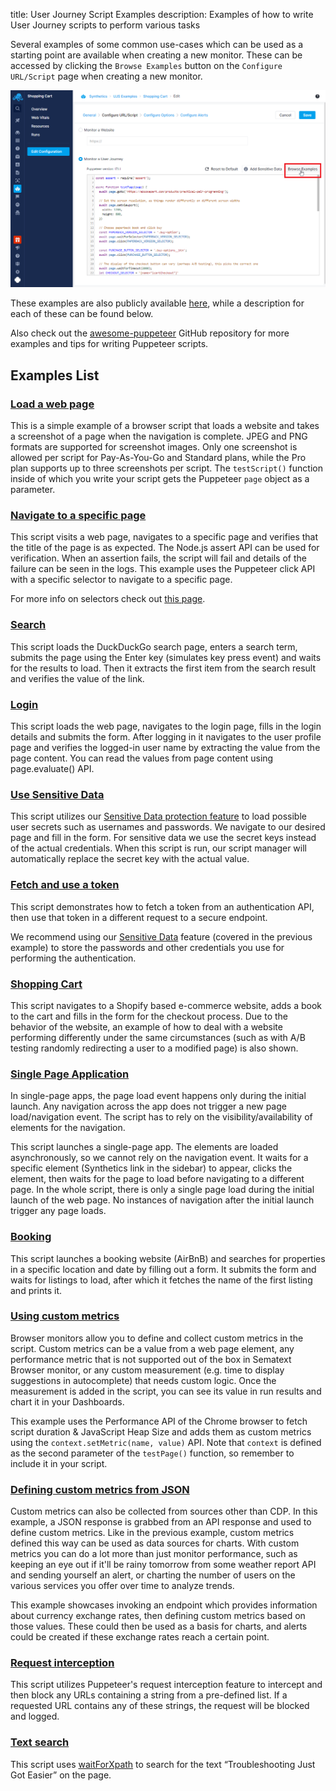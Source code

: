 title: User Journey Script Examples
description: Examples of how to write User Journey scripts to perform various tasks

Several examples of some common use-cases which can be used as a starting point are available when creating a new monitor. These can be accessed by clicking the `Browse Examples` button on the `Configure URL/Script` page when creating a new monitor.

![Browse Examples](../../images/synthetics/browse-ujs-examples.png)

These examples are also publicly available [here](https://github.com/sematext/docs/tree/master/docs/synthetics/puppeteer-scripts), while a description for each of these can be found below.

Also check out the [awesome-puppeteer](https://github.com/transitive-bullshit/awesome-puppeteer) GitHub repository for more examples and tips for writing Puppeteer scripts.


## Examples List

### [Load a web page](https://github.com/sematext/docs/tree/master/docs/synthetics/puppeteer-scripts/load-web-page.js)

This is a simple example of a browser script that loads a website and takes a screenshot of a page when the navigation is complete. JPEG and PNG formats are supported for screenshot images. Only one screenshot is allowed per script for Pay-As-You-Go and Standard plans, while the Pro plan supports up to three screenshots per script. The `testScript()` function inside of which you write your script gets the Puppeteer `page` object as a parameter.



### [Navigate to a specific page](https://github.com/sematext/docs/tree/master/docs/synthetics/puppeteer-scripts/navigate-specific-page.js)

This script visits a web page, navigates to a specific page and verifies that the title of the page is as expected. The Node.js assert API can be used for verification. When an assertion fails, the script will fail and details of the failure can be seen in the logs. This example uses the Puppeteer click API with a specific selector to navigate to a specific page.

For more info on selectors check out [this page](https://developer.mozilla.org/en-US/docs/Web/CSS/CSS_Selectors).



### [Search](https://github.com/sematext/docs/tree/master/docs/synthetics/puppeteer-scripts/open-search-page.js)

This script loads the DuckDuckGo search page, enters a search term, submits the page using the Enter key (simulates key press event) and waits for the results to load. Then it extracts the first item from the search result and verifies the value of the link.



### [Login](https://github.com/sematext/docs/tree/master/docs/synthetics/puppeteer-scripts/login-wiki.js)

This script loads the web page, navigates to the login page, fills in the login details and submits the form. After logging in it navigates to the user profile page and verifies the logged-in user name by extracting the value from the page content. You can read the values from page content using page.evaluate() API.



### [Use Sensitive Data](https://github.com/sematext/docs/tree/master/docs/synthetics/puppeteer-scripts/use-sensitive-data.js)

This script utilizes our [Sensitive Data protection feature](./sensitive-data.md) to load possible user secrets such as usernames and passwords. We navigate to our desired page and fill in the form. For sensitive data we use the secret keys instead of the actual credentials. When this script is run, our script manager will automatically replace the secret key with the actual value.



### [Fetch and use a token](https://github.com/sematext/docs/tree/master/docs/synthetics/puppeteer-scripts/fetch-use-token.js)

This script demonstrates how to fetch a token from an authentication API, then use that token in a different request to a secure endpoint.

We recommend using our [Sensitive Data](./sensitive-data.md) feature (covered in the previous example) to store the passwords and other credentials you use for performing the authentication. 



### [Shopping Cart](https://github.com/sematext/docs/tree/master/docs/synthetics/puppeteer-scripts/shopping-cart.js)

This script navigates to a Shopify based e-commerce website, adds a book to the cart and fills in the form for the checkout process. Due to the behavior of the website, an example of how to deal with a website performing differently under the same circumstances (such as with A/B testing randomly redirecting a user to a modified page) is also shown.



### [Single Page Application](https://github.com/sematext/docs/tree/master/docs/synthetics/puppeteer-scripts/single-page-app.js)

In single-page apps, the page load event happens only during the initial launch. Any navigation across the app does not trigger a new page load/navigation event. The script has to rely on the visibility/availability of elements for the navigation. 

This script launches a single-page app. The elements are loaded asynchronously, so we cannot rely on the navigation event. It waits for a specific element (Synthetics link in the sidebar) to appear, clicks the element, then waits for the page to load before navigating to a different page. In the whole script, there is only a single page load during the initial launch of the web page. No instances of navigation after the initial launch trigger any page loads.



### [Booking](https://github.com/sematext/docs/tree/master/docs/synthetics/puppeteer-scripts/booking.js)

This script launches a booking website (AirBnB) and searches for properties in a specific location and date by filling out a form. It submits the form and waits for listings to load, after which it fetches the name of the first listing and prints it.



### [Using custom metrics](https://github.com/sematext/docs/tree/master/docs/synthetics/puppeteer-scripts/custom-metric.js)

Browser monitors allow you to define and collect custom metrics in the script. Custom metrics can be a value from a web page element, any performance metric that is not supported out of the box in Sematext Browser monitor, or any custom measurement (e.g. time to display suggestions in autocomplete) that needs custom logic. Once the measurement is added in the script, you can see its value in run results and chart it in your Dashboards.

This example uses the Performance API of the Chrome browser to fetch script duration & JavaScript Heap Size and adds them as custom metrics using the `context.setMetric(name, value)` API. Note that `context` is defined as the second parameter of the `testPage()` function, so remember to include it in your script.



### [Defining custom metrics from JSON](https://github.com/sematext/docs/tree/master/docs/synthetics/puppeteer-scripts/custom-metric-json.js)

Custom metrics can also be collected from sources other than CDP. In this example, a JSON response is grabbed from an API response and used to define custom metrics. Like in the previous example, custom metrics defined this way can be used as data sources for charts. With custom metrics you can do a lot more than just monitor performance, such as keeping an eye out if it'll be rainy tomorrow from some weather report API and sending yourself an alert, or charting the number of users on the various services you offer over time to analyze trends.

This example showcases invoking an endpoint which provides information about currency exchange rates, then defining custom metrics based on those values. These could then be used as a basis for charts, and alerts could be created if these exchange rates reach a certain point.



### [Request interception](https://github.com/sematext/docs/tree/master/docs/synthetics/puppeteer-scripts/request-interception.js)

This script utilizes Puppeteer's request interception feature to intercept and then block any URLs containing a string from a pre-defined list. If a requested URL contains any of these strings, the request will be blocked and logged.



### [Text search](https://github.com/sematext/docs/tree/master/docs/synthetics/puppeteer-scripts/text-search.js)

This script uses [waitForXpath](https://pptr.dev/api/puppeteer.page.waitforxpath) to search for the text “Troubleshooting Just Got Easier” on the page.
